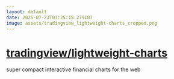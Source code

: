 ```yaml
---
layout: default
date: 2025-07-23T03:25:15.279107
image: assets/tradingview_lightweight-charts_cropped.png
---
```


# [tradingview/lightweight-charts](https://github.com/tradingview/lightweight-charts)

super compact interactive financial charts for the web
